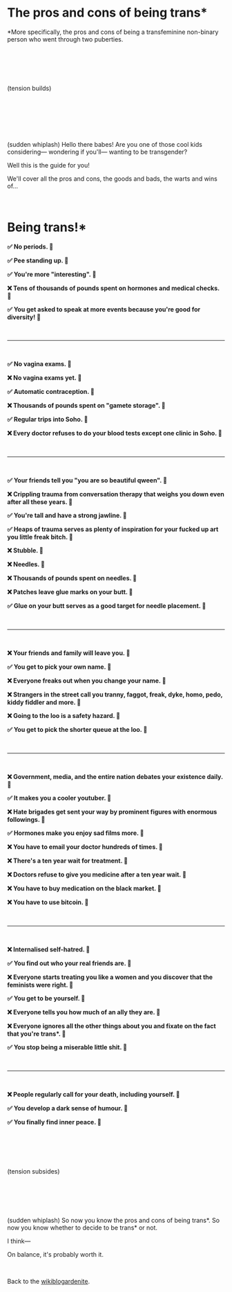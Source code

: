 <style>
  .pro {
    color: var(--green);
  }

  .con {
    color: var(--red);
  }

  .pro, .con {
    font-weight: bold;
  }
</style>

# The pros and cons of being trans*

*More specifically, the pros and cons of being a transfeminine non-binary person who went through two puberties.

<br>

<br>

<br>

<br>

(tension builds) 

<br>

<br>

<br>

<br>

<br>

(sudden whiplash) Hello there babes! Are you one of those cool kids considering— wondering if you'll— wanting to be transgender? 

Well this is the guide for you!

We'll cover all the pros and cons, the goods and bads, the warts and wins of...

<br>

# Being trans!*

<span class="pro">✅ No periods. 🤗</span>

<span class="pro">✅ Pee standing up. 🤗</span>

<span class="pro">✅ You're more "interesting". 🤗</span>

<span class="con">❌ Tens of thousands of pounds spent on hormones and medical checks. 🫨</span>

<span class="pro">✅ You get asked to speak at more events because you're good for diversity! 🤗</span>

<br>

<hr>

<br>

<span class="pro">✅ No vagina exams. 🤗</span>

<span class="con">❌ No vagina exams yet. 🫨</span>

<span class="pro">✅ Automatic contraception. 🤗</span>

<span class="con">❌ Thousands of pounds spent on "gamete storage". 🫨</span>

<span class="pro">✅ Regular trips into Soho. 🤗</span>

<span class="con">❌ Every doctor refuses to do your blood tests except one clinic in Soho. 🫨</span>

<br>

<hr>

<br>

<span class="pro">✅ Your friends tell you "you are so beautiful qween". 🤗</span>

<span class="con">❌ Crippling trauma from conversation therapy that weighs you down even after all these years. 🫨</span>

<span class="pro">✅ You're tall and have a strong jawline. 🤗</span>

<span class="pro">✅ Heaps of trauma serves as plenty of inspiration for your fucked up art you little freak bitch. 🤗</span>

<span class="con">❌ Stubble. 🫨</span>

<span class="con">❌ Needles. 🫨</span>

<span class="con">❌ Thousands of pounds spent on needles. 🫨</span>

<span class="con">❌ Patches leave glue marks on your butt. 🫨</span>

<span class="pro">✅ Glue on your butt serves as a good target for needle placement. 🤗</span>

<br>

<hr>

<br>

<span class="con">❌ Your friends and family will leave you. 🫨</span>

<!--<span class="con">❌ Those that stay will be even more trouble. 🫨</span>-->

<span class="pro">✅ You get to pick your own name. 🤗</span>

<span class="con">❌ Everyone freaks out when you change your name. 🫨</span>

<span class="con">❌ Strangers in the street call you tranny, faggot, freak, dyke, homo, pedo, kiddy fiddler and more. 🫨</span>

<span class="con">❌ Going to the loo is a safety hazard. 🫨</span>

<span class="pro">✅ You get to pick the shorter queue at the loo. 🤗</span>

<br>

<hr>

<br>

<span class="con">❌ Government, media, and the entire nation debates your existence daily. 🫨</span>

<span class="pro">✅ It makes you a cooler youtuber. 🤗</span>

<span class="con">❌ Hate brigades get sent your way by prominent figures with enormous followings. 🫨</span>

<span class="pro">✅ Hormones make you enjoy sad films more. 🤗</span>

<span class="con">❌ You have to email your doctor hundreds of times. 🫨</span>

<span class="con">❌ There's a ten year wait for treatment. 🫨</span>

<span class="con">❌ Doctors refuse to give you medicine after a ten year wait. 🫨</span>

<span class="con">❌ You have to buy medication on the black market. 🫨</span>

<span class="con">❌ You have to use bitcoin. 🫨</span>

<br>

<hr>

<br>

<span class="con">❌ Internalised self-hatred. 🫨</span>

<span class="pro">✅ You find out who your real friends are. 🤗</span>

<span class="con">❌ Everyone starts treating you like a women and you discover that the feminists were right. 🫨</span>

<span class="pro">✅ You get to be yourself. 🤗</span>

<span class="con">❌ Everyone tells you how much of an ally they are. 🫨</span>

<span class="con">❌ Everyone ignores all the other things about you and fixate on the fact that you're trans*. 🫨</span>

<span class="pro">✅ You stop being a miserable little shit. 🤗</span>

<br>

<hr>

<br>

<span class="con">❌ People regularly call for your death, including yourself. 🫨</span>

<span class="pro">✅ You develop a dark sense of humour. 🤗</span>

<span class="pro">✅ You finally find inner peace. 🤗</span>

<br>

<br>

<br>

<br>

(tension subsides)

<br>

<br>

<br>

<br>

(sudden whiplash) So now you know the pros and cons of being trans*. So now you know whether to decide to be trans* or not. 

I think—

On balance, it's probably worth it. 

<br>

Back to the [wikiblogardenite](/wikiblogardenite).





